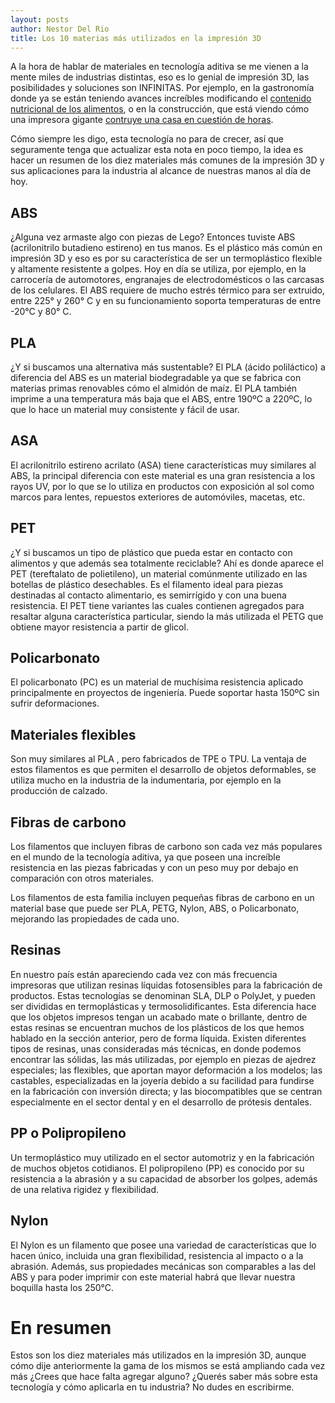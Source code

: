 ```yaml
---
layout: posts
author: Nestor Del Rio
title: Los 10 materias más utilizados en la impresión 3D
---
```


A la hora de hablar de materiales en tecnología aditiva se me vienen a la mente miles de industrias distintas, eso es lo genial de impresión 3D, las posibilidades y soluciones son INFINITAS. Por ejemplo, en la gastronomía donde ya se están teniendo avances increíbles modificando el [contenido nutricional de los alimentos](https://elpais.com/elpais/2020/08/07/planeta_futuro/1596787428_315193.html), o en la construcción, que está viendo cómo una impresora gigante [contruye una casa en cuestión de horas](https://cnnespanol.cnn.com/2018/12/18/la-tecnologia-3d-aplicada-a-la-construccion-la-nueva-revolucion/).

Cómo siempre les digo, esta tecnología no para de crecer, así que seguramente tenga que actualizar esta nota en poco tiempo, la idea es hacer un resumen de los diez materiales más comunes de la impresión 3D y sus aplicaciones para la industria al alcance de nuestras manos al día de hoy.

## ABS
¿Alguna vez armaste algo con piezas de Lego? Entonces tuviste ABS (acrilonitrilo butadieno estireno) en tus manos. Es el plástico más común en impresión 3D y eso es por su característica de ser un termoplástico flexible y altamente resistente a golpes. Hoy en día se utiliza, por ejemplo, en la carrocería de automotores, engranajes de electrodomésticos o las carcasas de los celulares.
El ABS requiere de mucho estrés térmico para ser extruido, entre 225° y 260° C y en su funcionamiento soporta temperaturas de entre -20°C y 80° C. 

## PLA
¿Y si buscamos una alternativa más sustentable? El PLA (ácido poliláctico) a diferencia del ABS es un material biodegradable ya que se fabrica con materias primas renovables cómo el almidón de maíz. 
El PLA también imprime a una temperatura más baja que el ABS, entre 190ºC a 220ºC, lo que lo hace un material muy consistente y fácil de usar.
 
## ASA
El acrilonitrilo estireno acrilato (ASA) tiene características muy similares al ABS, la principal diferencia con este material es una gran resistencia a los rayos UV, por lo que se lo utiliza en productos con exposición al sol como marcos para lentes, repuestos exteriores de automóviles, macetas, etc.
 
## PET
¿Y si buscamos un tipo de plástico que pueda estar en contacto con alimentos y que además sea totalmente reciclable? Ahí es donde aparece el PET (tereftalato de polietileno), un material comúnmente utilizado en las botellas de plástico desechables. Es el filamento ideal para piezas destinadas al contacto alimentario, es semirrígido y con una buena resistencia.
El PET tiene variantes las cuales contienen agregados para resaltar alguna característica particular, siendo la más utilizada el  PETG que obtiene mayor resistencia a partir de glicol.

## Policarbonato
El policarbonato (PC) es un material de muchísima resistencia aplicado principalmente en proyectos de ingeniería. Puede soportar hasta 150ºC sin sufrir deformaciones.
 
## Materiales flexibles
Son muy similares al PLA , pero fabricados de TPE o TPU. La ventaja de estos filamentos es que permiten el desarrollo de objetos deformables, se utiliza mucho en la industria de la indumentaria, por ejemplo en la producción de calzado.
 
## Fibras de carbono
Los filamentos que incluyen fibras de carbono son cada vez más populares en el mundo de la tecnología aditiva, ya que poseen una increíble resistencia en las piezas fabricadas y con un peso muy por debajo en comparación con otros materiales.
 
Los filamentos de esta familia incluyen pequeñas fibras de carbono en un material base que puede ser PLA, PETG, Nylon, ABS, o Policarbonato, mejorando las propiedades de cada uno. 
 
## Resinas 
En nuestro país están apareciendo cada vez con más frecuencia impresoras que utilizan resinas líquidas fotosensibles para la fabricación de productos. Estas tecnologías se denominan SLA, DLP o PolyJet, y pueden ser divididas en termoplásticas y termosolidificantes. Esta diferencia hace  que los objetos impresos tengan un acabado mate o brillante, dentro de estas resinas se encuentran muchos de los plásticos de los que hemos hablado en la sección anterior, pero de forma líquida.
Existen diferentes tipos de resinas, unas consideradas más técnicas, en donde podemos encontrar las sólidas, las más utilizadas, por ejemplo en piezas de ajedrez especiales; las flexibles, que aportan mayor deformación a los modelos; las castables, especializadas en la joyería debido a su facilidad para fundirse en la fabricación con inversión directa; y las biocompatibles que se centran especialmente en el sector dental y en el desarrollo de prótesis dentales.
 
## PP o Polipropileno
Un termoplástico muy utilizado en el sector automotriz y en la fabricación de muchos objetos cotidianos. El polipropileno (PP) es conocido por su resistencia a la abrasión y a su capacidad de absorber los golpes, además de una relativa rigidez y flexibilidad.

## Nylon
El Nylon es un filamento que posee una variedad de características que lo hacen único, incluida una gran flexibilidad, resistencia al impacto o a la abrasión. Además, sus propiedades mecánicas son comparables a las del ABS y para poder imprimir con este material habrá que llevar nuestra boquilla hasta los 250°C.

# En resumen
Estos son los diez materiales más utilizados en la impresión 3D, aunque cómo dije anteriormente la gama de los mismos se está ampliando cada vez más ¿Crees que hace falta agregar alguno? ¿Querés saber más sobre esta tecnología y cómo aplicarla en tu industria? No dudes en escribirme.

